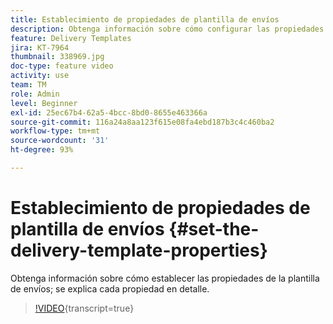 ```yaml
---
title: Establecimiento de propiedades de plantilla de envíos
description: Obtenga información sobre cómo configurar las propiedades de la plantilla de envíos.
feature: Delivery Templates
jira: KT-7964
thumbnail: 338969.jpg
doc-type: feature video
activity: use
team: TM
role: Admin
level: Beginner
exl-id: 25ec67b4-62a5-4bcc-8bd0-8655e463366a
source-git-commit: 116a24a8aa123f615e08fa4ebd187b3c4c460ba2
workflow-type: tm+mt
source-wordcount: '31'
ht-degree: 93%

---
```


# Establecimiento de propiedades de plantilla de envíos {#set-the-delivery-template-properties}

Obtenga información sobre cómo establecer las propiedades de la plantilla de envíos; se explica cada propiedad en detalle.

>[!VIDEO](https://video.tv.adobe.com/v/338969?quality=12&learn=on){transcript=true}
